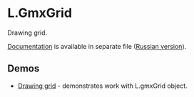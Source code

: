 L.GmxGrid
==========

Drawing grid.

[Documentation](documentation.md) is available in separate file ([Russian version](documentation-rus.md)).

Demos
------
  * [Drawing grid](http://originalsin.github.io/Leaflet.gmxGrid/examples/Leaflet.gmxGrid.html) - demonstrates work with L.gmxGrid object.
